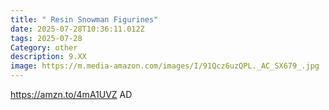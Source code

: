 ```yaml
---
title: " Resin Snowman Figurines"
date: 2025-07-28T10:36:11.012Z
tags: 2025-07-28
Category: other
description: 9.XX
image: https://m.media-amazon.com/images/I/91Qcz6uzQPL._AC_SX679_.jpg
---
```

https://amzn.to/4mA1UVZ AD